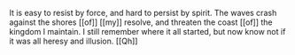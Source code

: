 It is easy to resist by force, and hard to persist by spirit. The waves crash against the shores [[of]] [[my]] resolve, and threaten the coast [[of]] the kingdom I maintain. I still remember where it all started, but now know not if it was all heresy and illusion. [[Qh]] 